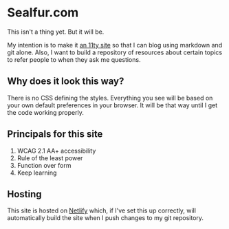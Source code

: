 # Sealfur.com

This isn't a thing yet. But it will be.

My intention is to make it [an 11ty site](https://www.11ty.dev/) so that I can blog using markdown and git alone. Also, I want to build a repository of resources about certain topics to refer people to when they ask me questions.

## Why does it look this way?

There is no CSS defining the styles. Everything you see will be based on your own default preferences in your browser. It will be that way until I get the code working properly.

## Principals for this site

1. WCAG 2.1 AA+ accessibility
2. Rule of the least power
3. Function over form
4. Keep learning

## Hosting

This site is hosted on [Netlify](https://www.netlify.com/) which, if I've set this up correctly, will automatically build the site when I push changes to my git repository.
